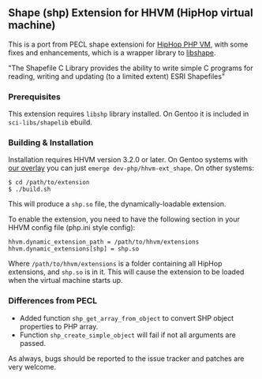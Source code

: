 ## Shape (shp) Extension for HHVM (HipHop virtual machine)

This is a port from PECL shape extensioni for [HipHop PHP VM][fb-hphp], with
some fixes and enhancements, which is a wrapper library to
[libshape][libshape].

"The Shapefile C Library provides the ability to write simple C programs for
reading, writing and updating (to a limited extent) ESRI Shapefiles"

### Prerequisites

This extension requires `libshp` library installed. On Gentoo it is included
in `sci-libs/shapelib` ebuild.

### Building & Installation

Installation requires HHVM version 3.2.0 or later. On Gentoo systems with 
[our overlay](https://github.com/skyfms/portage-overlay) you can just 
`emerge dev-php/hhvm-ext_shape`. On other systems:

~~~
$ cd /path/to/extension
$ ./build.sh
~~~

This will produce a `shp.so` file, the dynamically-loadable extension.

To enable the extension, you need to have the following section in your HHVM
config file (php.ini style config):

~~~
hhvm.dynamic_extension_path = /path/to/hhvm/extensions
hhvm.dynamic_extensions[shp] = shp.so
~~~

Where `/path/to/hhvm/extensions` is a folder containing all HipHop extensions,
and `shp.so` is in it. This will cause the extension to be loaded when the
virtual machine starts up.

### Differences from PECL

* Added function `shp_get_array_from_object` to convert SHP object properties
to PHP array.
* Function `shp_create_simple_object` will fail if not all arguments are
passed.

As always, bugs should be reported to the issue tracker and patches are very
welcome.

[libshape]:  http://shapelib.maptools.org/ "libshape"
[fb-hphp]: https://github.com/facebook/hhvm "HipHop PHP"
[fb-wiki]: https://github.com/facebook/hhvm/wiki "HipHop Wiki"

